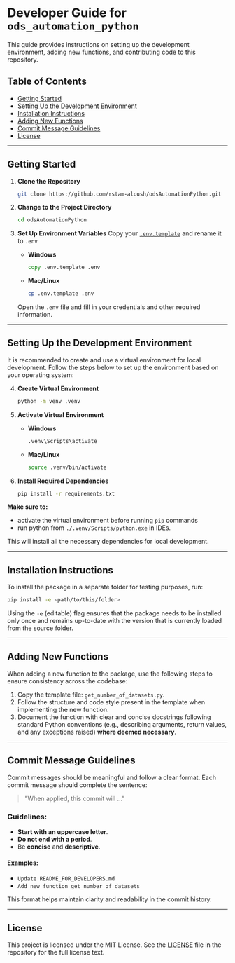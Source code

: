 # Developer Guide for `ods_automation_python`

This guide provides instructions on setting up the development environment, adding new functions, and contributing code to this repository.

## Table of Contents
- [Getting Started](#getting-started)
- [Setting Up the Development Environment](#setting-up-the-development-environment)
- [Installation Instructions](#installation-instructions)
- [Adding New Functions](#adding-new-functions)
- [Commit Message Guidelines](#commit-message-guidelines)
- [License](#license)

---

## Getting Started

1. **Clone the Repository**
   ```bash
   git clone https://github.com/rstam-aloush/odsAutomationPython.git
   ```

2. **Change to the Project Directory**
   ```bash
   cd odsAutomationPython
   ```

3. **Set Up Environment Variables**
   Copy your [`.env.template`](.env.template) and rename it to `.env`
   - **Windows**
     ```cmd
     copy .env.template .env
     ```
   - **Mac/Linux**
     ```bash
     cp .env.template .env
     ```
   Open the `.env` file and fill in your credentials and other required information.

---

## Setting Up the Development Environment

It is recommended to create and use a virtual environment for local development. Follow the steps below to set up the environment based on your operating system:

4. **Create Virtual Environment**
   ```bash
   python -m venv .venv
   ```

1. **Activate Virtual Environment**

   - **Windows**
     ```bash
     .venv\Scripts\activate
     ```

   - **Mac/Linux**
     ```bash
     source .venv/bin/activate
     ```

1. **Install Required Dependencies**
   ```bash
   pip install -r requirements.txt
   ```

**Make sure to:** 
- activate the virtual environment before running ```pip``` commands 
- run python from 
```./.venv/Scripts/python.exe``` in IDEs.

This will install all the necessary dependencies for local development.

---

## Installation Instructions

To install the package in a separate folder for testing purposes, run:

```bash
pip install -e <path/to/this/folder>
```

Using the `-e` (editable) flag ensures that the package needs to be installed only once and remains up-to-date with the version that is currently loaded from the source folder.

---

## Adding New Functions

When adding a new function to the package, use the following steps to ensure consistency across the codebase:

1. Copy the template file: `get_number_of_datasets.py`.
2. Follow the structure and code style present in the template when implementing the new function.
3. Document the function with clear and concise docstrings following standard Python conventions (e.g., describing arguments, return values, and any exceptions raised) **where deemed necessary**.

---

## Commit Message Guidelines

Commit messages should be meaningful and follow a clear format. Each commit message should complete the sentence:

> "When applied, this commit will ..."

### Guidelines:
- **Start with an uppercase letter**.
- **Do not end with a period**.
- Be **concise** and **descriptive**.

#### Examples:
- `Update README_FOR_DEVELOPERS.md`
- `Add new function get_number_of_datasets`

This format helps maintain clarity and readability in the commit history.

---

## License

This project is licensed under the MIT License. See the [LICENSE](LICENSE) file in the repository for the full license text.
